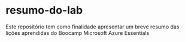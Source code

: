 # resumo-do-lab
Este repositório tem como finalidade apresentar um breve resumo das lições aprendidas do Boocamp Microsoft Azure Essentials
